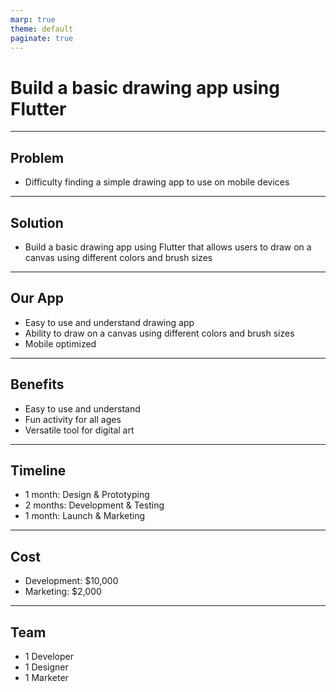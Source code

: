 ```yaml
---
marp: true
theme: default
paginate: true
---
```

# Build a basic drawing app using Flutter

---
## Problem

- Difficulty finding a simple drawing app to use on mobile devices

---
## Solution

- Build a basic drawing app using Flutter that allows users to draw on a canvas using different colors and brush sizes

---
## Our App

- Easy to use and understand drawing app
- Ability to draw on a canvas using different colors and brush sizes
- Mobile optimized

---
## Benefits

- Easy to use and understand
- Fun activity for all ages
- Versatile tool for digital art

---
## Timeline

- 1 month: Design & Prototyping
- 2 months: Development & Testing
- 1 month: Launch & Marketing

---
## Cost

- Development: $10,000
- Marketing: $2,000

---
## Team

- 1 Developer
- 1 Designer
- 1 Marketer
  
